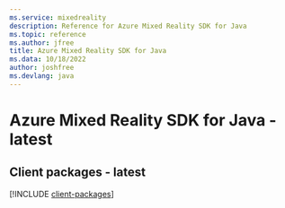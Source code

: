 ```yaml
---
ms.service: mixedreality
description: Reference for Azure Mixed Reality SDK for Java
ms.topic: reference
ms.author: jfree
title: Azure Mixed Reality SDK for Java
ms.data: 10/18/2022
author: joshfree
ms.devlang: java
---
```

# Azure Mixed Reality SDK for Java - latest

## Client packages - latest
[!INCLUDE [client-packages](mixed-reality-client-index.md)]